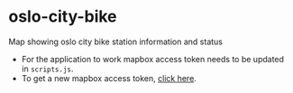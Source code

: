 # oslo-city-bike
Map showing oslo city bike station information and status

- For the application to work mapbox access token needs to be updated in `scripts.js`.
- To get a new mapbox access token, [click here](https://www.mapbox.com/studio/account/tokens/).
